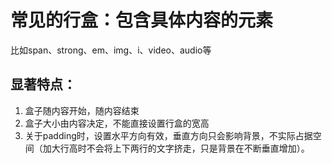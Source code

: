 # 常见的行盒：包含具体内容的元素
比如span、strong、em、img、i、video、audio等

## 显著特点：
1. 盒子随内容开始，随内容结束
2. 盒子大小由内容决定，不能直接设置行盒的宽高
3. 关于padding时，设置水平方向有效，垂直方向只会影响背景，不实际占据空间（加大行高时不会将上下两行的文字挤走，只是背景在不断垂直增加）。